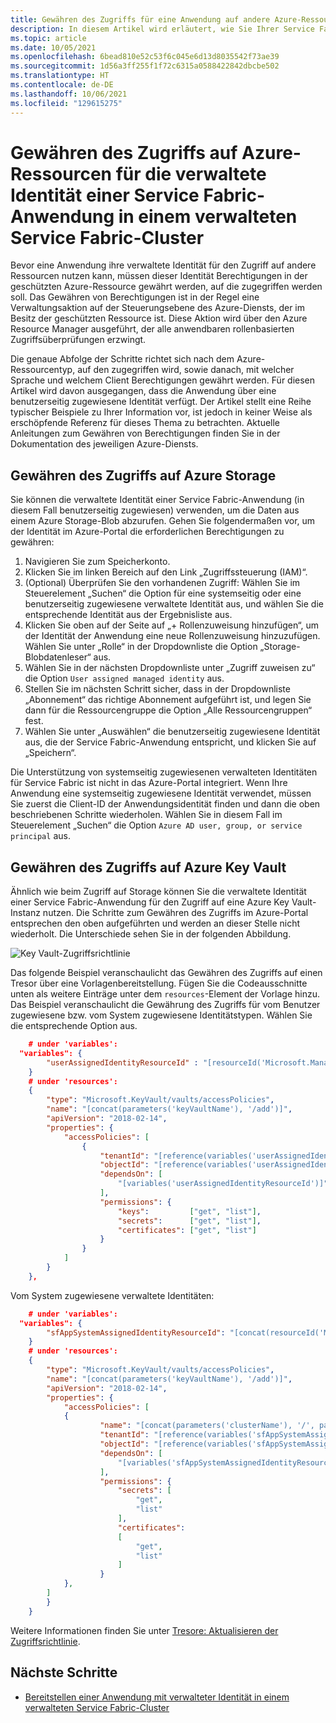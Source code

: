 ```yaml
---
title: Gewähren des Zugriffs für eine Anwendung auf andere Azure-Ressourcen in einem verwalteten Service Fabric-Cluster
description: In diesem Artikel wird erläutert, wie Sie Ihrer Service Fabric-Anwendung, die verwaltete Identitäten nutzen kann, Zugriff auf andere Azure-Ressourcen gewähren, die die Azure Active Directory-basierte Authentifizierung in einem verwalteten Service Fabric-Cluster unterstützen.
ms.topic: article
ms.date: 10/05/2021
ms.openlocfilehash: 6bead810e52c53f6c045e6d13d8035542f73ae39
ms.sourcegitcommit: 1d56a3ff255f1f72c6315a0588422842dbcbe502
ms.translationtype: HT
ms.contentlocale: de-DE
ms.lasthandoff: 10/06/2021
ms.locfileid: "129615275"
---
```

# <a name="granting-a-service-fabric-applications-managed-identity-access-to-azure-resources-on-a-service-fabric-managed-cluster"></a>Gewähren des Zugriffs auf Azure-Ressourcen für die verwaltete Identität einer Service Fabric-Anwendung in einem verwalteten Service Fabric-Cluster

Bevor eine Anwendung ihre verwaltete Identität für den Zugriff auf andere Ressourcen nutzen kann, müssen dieser Identität Berechtigungen in der geschützten Azure-Ressource gewährt werden, auf die zugegriffen werden soll. Das Gewähren von Berechtigungen ist in der Regel eine Verwaltungsaktion auf der Steuerungsebene des Azure-Diensts, der im Besitz der geschützten Ressource ist. Diese Aktion wird über den Azure Resource Manager ausgeführt, der alle anwendbaren rollenbasierten Zugriffsüberprüfungen erzwingt.

Die genaue Abfolge der Schritte richtet sich nach dem Azure-Ressourcentyp, auf den zugegriffen wird, sowie danach, mit welcher Sprache und welchem Client Berechtigungen gewährt werden. Für diesen Artikel wird davon ausgegangen, dass die Anwendung über eine benutzerseitig zugewiesene Identität verfügt. Der Artikel stellt eine Reihe typischer Beispiele zu Ihrer Information vor, ist jedoch in keiner Weise als erschöpfende Referenz für dieses Thema zu betrachten. Aktuelle Anleitungen zum Gewähren von Berechtigungen finden Sie in der Dokumentation des jeweiligen Azure-Diensts.  

## <a name="granting-access-to-azure-storage"></a>Gewähren des Zugriffs auf Azure Storage
Sie können die verwaltete Identität einer Service Fabric-Anwendung (in diesem Fall benutzerseitig zugewiesen) verwenden, um die Daten aus einem Azure Storage-Blob abzurufen. Gehen Sie folgendermaßen vor, um der Identität im Azure-Portal die erforderlichen Berechtigungen zu gewähren:

1. Navigieren Sie zum Speicherkonto.
2. Klicken Sie im linken Bereich auf den Link „Zugriffssteuerung (IAM)“.
3. (Optional) Überprüfen Sie den vorhandenen Zugriff: Wählen Sie im Steuerelement „Suchen“ die Option für eine systemseitig oder eine benutzerseitig zugewiesene verwaltete Identität aus, und wählen Sie die entsprechende Identität aus der Ergebnisliste aus.
4. Klicken Sie oben auf der Seite auf „+ Rollenzuweisung hinzufügen“, um der Identität der Anwendung eine neue Rollenzuweisung hinzuzufügen.
Wählen Sie unter „Rolle“ in der Dropdownliste die Option „Storage-Blobdatenleser“ aus.
5. Wählen Sie in der nächsten Dropdownliste unter „Zugriff zuweisen zu“ die Option `User assigned managed identity` aus.
6. Stellen Sie im nächsten Schritt sicher, dass in der Dropdownliste „Abonnement“ das richtige Abonnement aufgeführt ist, und legen Sie dann für die Ressourcengruppe die Option „Alle Ressourcengruppen“ fest.
7. Wählen Sie unter „Auswählen“ die benutzerseitig zugewiesene Identität aus, die der Service Fabric-Anwendung entspricht, und klicken Sie auf „Speichern“.

Die Unterstützung von systemseitig zugewiesenen verwalteten Identitäten für Service Fabric ist nicht in das Azure-Portal integriert. Wenn Ihre Anwendung eine systemseitig zugewiesene Identität verwendet, müssen Sie zuerst die Client-ID der Anwendungsidentität finden und dann die oben beschriebenen Schritte wiederholen. Wählen Sie in diesem Fall im Steuerelement „Suchen“ die Option `Azure AD user, group, or service principal` aus.

## <a name="granting-access-to-azure-key-vault"></a>Gewähren des Zugriffs auf Azure Key Vault
Ähnlich wie beim Zugriff auf Storage können Sie die verwaltete Identität einer Service Fabric-Anwendung für den Zugriff auf eine Azure Key Vault-Instanz nutzen. Die Schritte zum Gewähren des Zugriffs im Azure-Portal entsprechen den oben aufgeführten und werden an dieser Stelle nicht wiederholt. Die Unterschiede sehen Sie in der folgenden Abbildung.

![Key Vault-Zugriffsrichtlinie](../key-vault/media/vs-secure-secret-appsettings/add-keyvault-access-policy.png)

Das folgende Beispiel veranschaulicht das Gewähren des Zugriffs auf einen Tresor über eine Vorlagenbereitstellung. Fügen Sie die Codeausschnitte unten als weitere Einträge unter dem `resources`-Element der Vorlage hinzu. Das Beispiel veranschaulicht die Gewährung des Zugriffs für vom Benutzer zugewiesene bzw. vom System zugewiesene Identitätstypen. Wählen Sie die entsprechende Option aus.

```json
    # under 'variables':
  "variables": {
        "userAssignedIdentityResourceId" : "[resourceId('Microsoft.ManagedIdentity/userAssignedIdentities/', parameters('userAssignedIdentityName'))]",
    }
    # under 'resources':
    {
        "type": "Microsoft.KeyVault/vaults/accessPolicies",
        "name": "[concat(parameters('keyVaultName'), '/add')]",
        "apiVersion": "2018-02-14",
        "properties": {
            "accessPolicies": [
                {
                    "tenantId": "[reference(variables('userAssignedIdentityResourceId'), '2018-11-30').tenantId]",
                    "objectId": "[reference(variables('userAssignedIdentityResourceId'), '2018-11-30').principalId]",
                    "dependsOn": [
                        "[variables('userAssignedIdentityResourceId')]"
                    ],
                    "permissions": {
                        "keys":         ["get", "list"],
                        "secrets":      ["get", "list"],
                        "certificates": ["get", "list"]
                    }
                }
            ]
        }
    },
```
Vom System zugewiesene verwaltete Identitäten:
```json
    # under 'variables':
  "variables": {
        "sfAppSystemAssignedIdentityResourceId": "[concat(resourceId('Microsoft.ServiceFabric/managedClusters/applications/', parameters('clusterName'), parameters('applicationName')), '/providers/Microsoft.ManagedIdentity/Identities/default')]"
    }
    # under 'resources':
    {
        "type": "Microsoft.KeyVault/vaults/accessPolicies",
        "name": "[concat(parameters('keyVaultName'), '/add')]",
        "apiVersion": "2018-02-14",
        "properties": {
            "accessPolicies": [
            {
                    "name": "[concat(parameters('clusterName'), '/', parameters('applicationName'))]",
                    "tenantId": "[reference(variables('sfAppSystemAssignedIdentityResourceId'), '2018-11-30').tenantId]",
                    "objectId": "[reference(variables('sfAppSystemAssignedIdentityResourceId'), '2018-11-30').principalId]",
                    "dependsOn": [
                        "[variables('sfAppSystemAssignedIdentityResourceId')]"
                    ],
                    "permissions": {
                        "secrets": [
                            "get",
                            "list"
                        ],
                        "certificates": 
                        [
                            "get", 
                            "list"
                        ]
                    }
            },
        ]
        }
    }
```

Weitere Informationen finden Sie unter [Tresore: Aktualisieren der Zugriffsrichtlinie](/rest/api/keyvault/vaults/updateaccesspolicy).

## <a name="next-steps"></a>Nächste Schritte
* [Bereitstellen einer Anwendung mit verwalteter Identität in einem verwalteten Service Fabric-Cluster](how-to-managed-cluster-application-managed-identity.md)